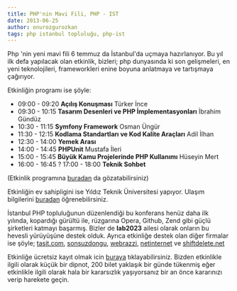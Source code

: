 ```yaml
---
title: PHP'nin Mavi Fili, PHP - IST
date: 2013-06-25
author: onurozgurozkan
tags: php istanbul topluluğu, php-ist
---
```


Php 'nin yeni mavi fili 6 temmuz da İstanbul'da uçmaya hazırlanıyor. Bu yıl ilk defa yapılacak olan etkinlik, bizleri; php dunyasında ki son gelişmeleri, en yeni teknolojileri, frameworkleri enine boyuna anlatmaya ve tartışmaya çağırıyor.

Etkinliğin programı ise şöyle:

*   09:00 - 09:20 **Açılış Konuşması** Türker İnce
*   09:30 - 10:15 **Tasarım Desenleri ve PHP İmplementasyonları** İbrahim Gündüz
*   10:30 - 11:15 **Symfony Framework** Osman Üngür
*   11:30 - 12:15 **Kodlama Standartları ve Kod Kalite Araçları** Adil İlhan
*   12:30 - 14:00 **Yemek Arası**
*   14:00 - 14:45 **PHPUnit** Mustafa İleri
*   15:00 - 15:45 **Büyük Kamu Projelerinde PHP Kullanımı** Hüseyin Mert
*   16:00 - 16:45 ? 17:00 - 18:00 **Teknik Sohbet**

(Etkinlik programına [buradan][1] da gözatabilirsiniz)

Etkinliğin ev sahipligini ise Yıldız Teknik Üniversitesi yapıyor. Ulaşım bilgilerini [buradan][2] öğrenebilirsiniz.

İstanbul PHP topluluğunun düzenlendiği bu konferans henüz daha ilk yılında, kopardığı gürültü ile, rüzgarına Opera, Github, Zend gibi güçlü şirketleri katmayı başarmış. Bizler de **lab2023** ailesi olarak onların bu hevesli yürüyüşüne destek olduk. Ayrıca etkinliğe destek olan diğer firmalar ise şöyle; [tasit.com][3], [sonsuzdongu][4], [webrazzi][5], [netinternet][6] ve [shiftdelete.net][7]

Etkinliğe ücretsiz kayıt olmak icin [buraya][8] tıklayabilirsiniz. Bizden etkinlikle ilgili olarak küçük bir dipnot, 200 bilet yaklaşık bir günde tükenmiş eğer etkinlikle ilgili olarak hala bir kararsızlık yaşıyorsanız bir an önce kararınızı verip harekete geçin.

 [1]: http://2013.phpist.org/#!/program
 [2]: http://2013.phpist.org/#!/venue
 [3]: http://www.tasit.com/
 [4]: http://sonsuzdongu.com/
 [5]: http://www.webrazzi.com/
 [6]: http://www.netinternet.com.tr/
 [7]: http://shiftdelete.net/
 [8]: http://phpist.eventbrite.com/


